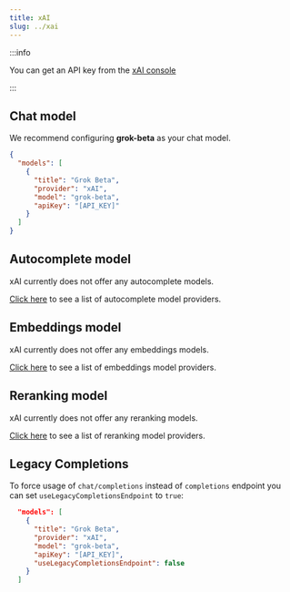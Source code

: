 ```yaml
---
title: xAI
slug: ../xai
---
```


:::info

You can get an API key from the [xAI console](https://console.x.ai/)

:::

## Chat model

We recommend configuring **grok-beta** as your chat model.

```json title="config.json"
{
  "models": [
    {
      "title": "Grok Beta",
      "provider": "xAI",
      "model": "grok-beta",
      "apiKey": "[API_KEY]"
    }
  ]
}
```

## Autocomplete model

xAI currently does not offer any autocomplete models.

[Click here](../../model-roles/autocomplete.md) to see a list of autocomplete model providers.

## Embeddings model

xAI currently does not offer any embeddings models.

[Click here](../../model-roles/embeddings.md) to see a list of embeddings model providers.

## Reranking model

xAI currently does not offer any reranking models.

[Click here](../../model-roles/reranking.md) to see a list of reranking model providers.

## Legacy Completions

To force usage of `chat/completions` instead of `completions` endpoint you can set `useLegacyCompletionsEndpoint` to `true`:

```json title="config.json"
  "models": [
    {
      "title": "Grok Beta",
      "provider": "xAI",
      "model": "grok-beta",
      "apiKey": "[API_KEY]",
      "useLegacyCompletionsEndpoint": false
    }
  ]
```
